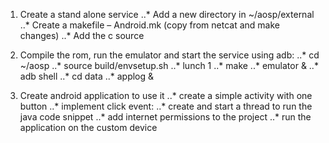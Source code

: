 1. Create a stand alone service
..* Add a new directory in ~/aosp/external
..* Create a makefile – Android.mk (copy from netcat and make changes)
..* Add the c source



2. Compile the rom, run the emulator and start the service using adb:
..* cd ~/aosp
..* source build/envsetup.sh
..* lunch 1
..* make
..* emulator &
..* adb shell
..* cd data
..* applog &



3. Create android application to use it
..* create a simple activity with one button
..* implement click event:
..* create and start a thread to run the java code snippet
..* add internet permissions to the project
..* run the application on the custom device
